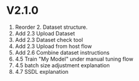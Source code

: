 # V2.1.0

1. Reorder 2. Dataset structure.
2. Add 2.3 Upload Dataset
3. Add 2.3 Dataset check tool
4. Add 2.3 Upload from host flow
5. Add 2.6 Combine dataset instructions
6. 4.5 Train "My Model" under manual tuning flow
7. 4.5 batch size adjustment explanation
8. 4.7 SSDL explanation
